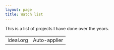 ```yaml
---
layout: page
title: Watch list
---
```


This is a list of projects I have done over the years.

<table>
<tr>
<td>
ideal.org
</td>
<td>
Auto-applier
</td>
</tr>

</table>
